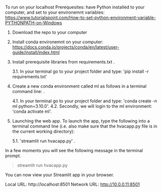 To run on your localhost 
Prerequesites: have Python installed to your computer, and set to your environemnt variables: https://www.tutorialspoint.com/How-to-set-python-environment-variable-PYTHONPATH-on-Windows

1. Download the repo to your computer

2. Install conda environemnt on your computer: https://docs.conda.io/projects/conda/en/latest/user-guide/install/index.html

3. Install prerequisite libraries from requirements.txt .

    3.1. In your terminal go to your project folder and type: 'pip install -r requirements.txt'

4. Create a new conda environment called ml as follows in a terminal command line: .

    4.1. In your terminal go to your project folder and type: 'conda create -n ml python=3.10.0'.
    4.2. Secondly, we will login to the ml environment: 'conda activate ml'.

5. Launching the web app.
   To launch the app, type the following into a terminal command line (i.e. also make sure that the hvacapp.py file is in the current working directory): 
   
   5.1. 'streamlit run hvacapp.py' .


In a few moments you will see the following message in the terminal prompt.

> streamlit run hvacapp.py

You can now view your Streamlit app in your browser.

Local URL: http://localhost:8501
Network URL: http://10.0.0.11:8501
   